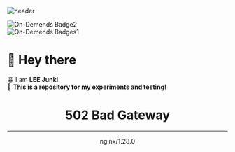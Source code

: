 ![header](https://capsule-render.vercel.app/api?type=waving&height=250&color=gradient&text=502%20Bad%20Gateway&reversal=true&textBg=false&animation=scaleIn)

![On-Demends Badge2](https://img.shields.io/badge/AWS-purple?logo=Amazon%20Web%20Services&logoColor=ffffff)  
![On-Demends Badges1](https://img.shields.io/static/v1?label=Repo%20Name&message=502_Bad_Gateway&color=red)  

# 👋 Hey there
😀 I am __LEE Junki__  
🧪 **This is a repository for my experiments and testing!**

<center><h1>502 Bad Gateway</h1></center><hr><center>nginx/1.28.0</center>
